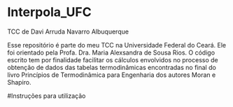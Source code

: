 # Interpola_UFC
TCC de Davi Arruda Navarro Albuquerque

Esse repositório é parte do meu TCC na Universidade Federal do Ceará. Ele foi orientado pela Profa. Dra. Maria Alexsandra de Sousa Rios.
O código escrito tem por finalidade facilitar os cálculos envolvidos no processo de obtenção de dados das tabelas termodinâmicas encontradas no final do livro Princípios de Termodinâmica para Engenharia dos autores Moran e Shapiro.


#Instruções para utilização

